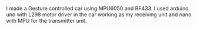 I made a Gesture controlled car using MPU6050 and RF433. I used arduino uno with L298 motor driver in the car working as my receiving unit and nano with MPU for the transmitter unit. 
